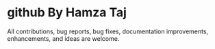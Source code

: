 # github  By Hamza Taj
All contributions, bug reports, bug fixes, documentation improvements, enhancements, and ideas are welcome.

